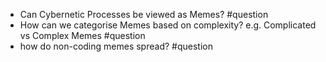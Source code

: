 - Can Cybernetic Processes be viewed as Memes? #question 
- How can we categorise Memes based on complexity? e.g. Complicated vs Complex Memes #question 
- how do non-coding memes spread? #question 